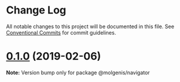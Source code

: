 # Change Log

All notable changes to this project will be documented in this file.
See [Conventional Commits](https://conventionalcommits.org) for commit guidelines.

# [0.1.0](https://github.com/fdlk/molgenis-frontend/compare/v0.0.3...v0.1.0) (2019-02-06)

**Note:** Version bump only for package @molgenis/navigator
